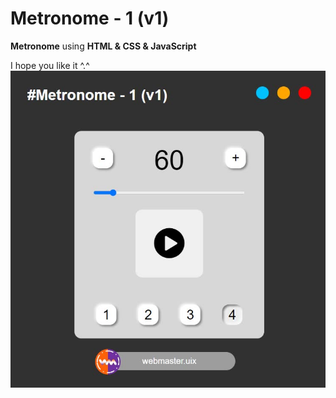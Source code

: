 # Metronome - 1 (v1)
**Metronome** using **HTML & CSS & JavaScript**

I hope you like it ^.^
![alt text](https://github.com/whq611/UIX_design/blob/main/18%20-%20Metronome%20-%201%20(v1)/preview.jpg "Metronome")

